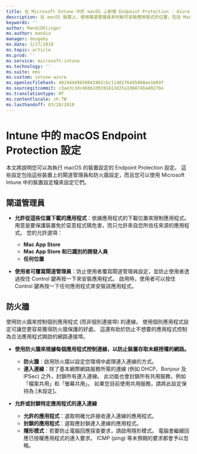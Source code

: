 ```yaml
---
title: 在 Microsoft Intune 中於 macOS 上新增 Endpoint Protection - Azure | Microsoft Docs
description: 在 macOS 裝置上，使用閘道管理員來判斷可安裝應用程式的位置，包括 Mac App Store。 此外，也使用 Microsoft Intune 來啟用或設定防火牆以允許特定應用程式、封鎖特定應用程式、使用隱形模式，甚至是封鎖特定類型的連入連線。
keywords: ''
author: MandiOhlinger
ms.author: mandia
manager: dougeby
ms.date: 3/27/2018
ms.topic: article
ms.prod: ''
ms.service: microsoft-intune
ms.technology: ''
ms.suite: ems
ms.custom: intune-azure
ms.openlocfilehash: 49194d49658042802cbc1148276445008ee1b09f
ms.sourcegitcommit: c3ae3c3dc46b62d9191813d25a196874ba4927be
ms.translationtype: HT
ms.contentlocale: zh-TW
ms.lasthandoff: 03/28/2018
---
```

# <a name="macos-endpoint-protection-settings-in-intune"></a>Intune 中的 macOS Endpoint Protection 設定

本文將說明您可以為執行 macOS 的裝置設定的 Endpoint Protection 設定。 這些設定包括這些裝置上的閘道管理員和防火牆設定，而且您可以使用 Microsoft Intune 中的裝置設定檔來設定它們。

## <a name="gatekeeper"></a>閘道管理員

- **允許從這些位置下載的應用程式**：依據應用程式的下載位置來限制應用程式。 用意是要保護裝置免於惡意程式碼危害，而只允許來自您所信任來源的應用程式。 您的允許選項： 
  - **Mac App Store**
  - **Mac App Store 和已識別的開發人員**
  - **任何位置**

- **使用者可覆寫閘道管理員**：防止使用者覆寫閘道管理員設定，並防止使用者透過按住 Control 鍵再按一下來安裝應用程式。 啟用時，使用者可以按住 Control 鍵再按一下任何應用程式來安裝該應用程式。

## <a name="firewall"></a>防火牆

使用防火牆來控制個別應用程式 (而非個別連接埠) 的連線。 使用個別應用程式設定可讓您更容易獲得防火牆保護的好處。 這還有助於防止不想要的應用程式控制為合法應用程式開啟的網路連接埠。

- **使用防火牆來根據每個應用程式控制連線，以防止裝置存取未經授權的網路。**
  - **防火牆**：啟用防火牆以設定您環境中處理連入連線的方式。
  - **連入連線**：除了基本網際網路服務所需的連線 (例如 DHCP、Bonjour 及 IPSec) 之外，封鎖所有連入連線。 此功能也會封鎖所有共用服務，例如「檔案共用」和「螢幕共用」。 如果您目前使用共用服務，請將此設定保持為 [未設定]。

- **允許或封鎖特定應用程式的連入連線**
  - **允許的應用程式**：選取明確允許接收連入連線的應用程式。
  - **封鎖的應用程式**：選取應封鎖連入連線的應用程式。
  - **隱形模式**：若要防止電腦回應探查要求，請啟用隱形模式。 電腦會繼續回應已授權應用程式的連入要求。 ICMP (ping) 等未預期的要求都會予以忽略。
